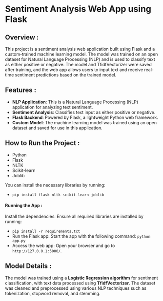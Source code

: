 # Sentiment Analysis Web App using Flask

## Overview :
This project is a sentiment analysis web application built using Flask and a custom-trained machine learning model. 
The model was trained on an open dataset for Natural Language Processing (NLP) and is used to classify text as either positive or negative.
The model and TfidfVectorizer were saved after training, and the web app allows users to input text and receive real-time sentiment predictions based on the trained model.

## Features :
- **NLP Application**: This is a Natural Language Processing (NLP) application for analyzing text sentiment.
- **Sentiment Analysis**: Classifies text input as either positive or negative.
- **Flask Backend**: Powered by Flask, a lightweight Python web framework.
- **Custom Model**: The machine learning model was trained using an open dataset and saved for use in this application.

## How to Run the Project :
- Python
- Flask
- NLTK
- Scikit-learn
- Joblib

You can install the necessary libraries by running:
- `pip install flask nltk scikit-learn joblib`


#### Running the App : 
Install the dependencies: Ensure all required libraries are installed by running:
- `pip install -r requirements.txt`
- Run the Flask app: Start the app with the following command: `python app.py`
- Access the web app: Open your browser and go to `http://127.0.0.1:5000/`.

## Model Details :
The model was trained using a **Logistic Regression algorithm** for sentiment classification, with text data processed using **TfidfVectorizer**.
The dataset was cleaned and preprocessed using various NLP techniques such as tokenization, stopword removal, and stemming.




